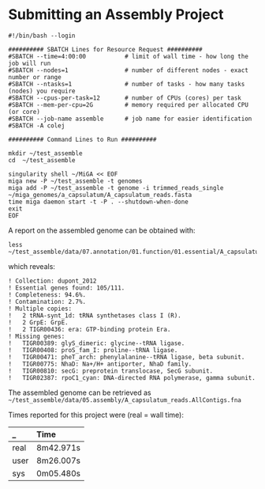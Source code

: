 # Submitting an Assembly Project

```text
#!/bin/bash --login

########## SBATCH Lines for Resource Request ##########
#SBATCH --time=4:00:00           # limit of wall time - how long the job will run
#SBATCH --nodes=1                # number of different nodes - exact number or range
#SBATCH --ntasks=1               # number of tasks - how many tasks (nodes) you require
#SBATCH --cpus-per-task=12       # number of CPUs (cores) per task
#SBATCH --mem-per-cpu=2G         # memory required per allocated CPU (or core)
#SBATCH --job-name assemble      # job name for easier identification
#SBATCH -A colej

########## Command Lines to Run ##########

mkdir ~/test_assemble
cd  ~/test_assemble

singularity shell ~/MiGA << EOF
miga new -P ~/test_assemble -t genomes
miga add -P ~/test_assemble -t genome -i trimmed_reads_single ~/miga_genomes/a_capsulatum/A_capsulatum_reads.fasta
time miga daemon start -t -P . --shutdown-when-done
exit
EOF
```

A report on the assembled genome can be obtained with:

```text
less  ~/test_assemble/data/07.annotation/01.function/01.essential/A_capsulatum_reads.ess/log
```

which reveals:

```text
! Collection: dupont_2012
! Essential genes found: 105/111.
! Completeness: 94.6%.
! Contamination: 2.7%.
! Multiple copies:
!   2 tRNA-synt_1d: tRNA synthetases class I (R).
!   2 GrpE: GrpE.
!   2 TIGR00436: era: GTP-binding protein Era.
! Missing genes:
!   TIGR00389: glyS_dimeric: glycine--tRNA ligase.
!   TIGR00408: proS_fam_I: proline--tRNA ligase.
!   TIGR00471: pheT_arch: phenylalanine--tRNA ligase, beta subunit.
!   TIGR00775: NhaD: Na+/H+ antiporter, NhaD family.
!   TIGR00810: secG: preprotein translocase, SecG subunit.
!   TIGR02387: rpoC1_cyan: DNA-directed RNA polymerase, gamma subunit.
```

The assembled genome can be retrieved as `~/test_assemble/data/05.assembly/A_capsulatum_reads.AllContigs.fna`

Times reported for this project were \(real = wall time\):

| \_ | Time |
| :--- | :--- |
| real | 8m42.971s |
| user | 8m26.007s |
| sys | 0m05.480s |

